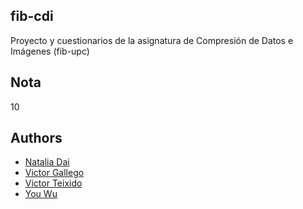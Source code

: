 ## fib-cdi
Proyecto y cuestionarios de la asignatura de Compresión de Datos e Imágenes (fib-upc)

## Nota
10

## Authors
- [Natalia Dai](https://github.com/natdai8)
- [Victor Gallego](https://github.com/vgallegoiz)
- [Victor Teixido](https://github.com/nemfey)
- [You Wu](https://github.com/yoyoqkn)
